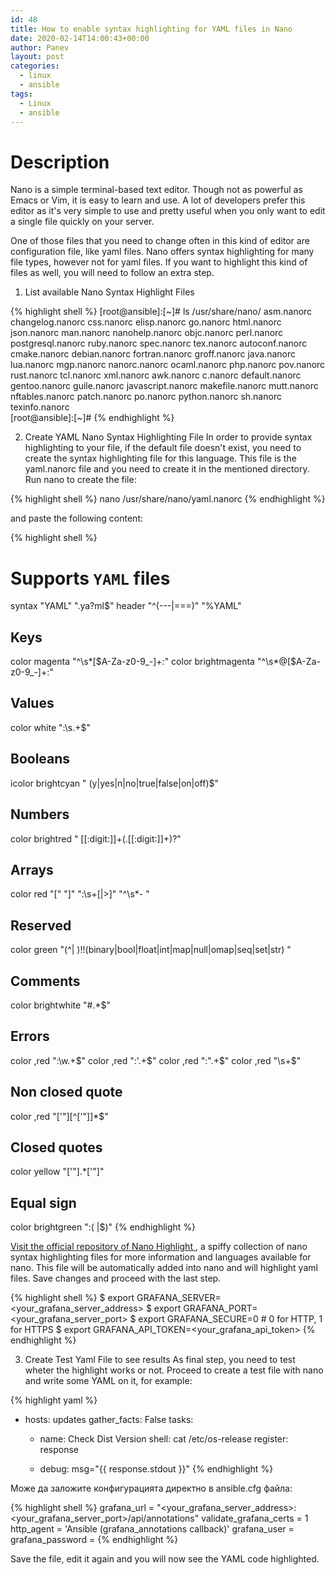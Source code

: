 ```yaml
---
id: 48
title: How to enable syntax highlighting for YAML files in Nano
date: 2020-02-14T14:00:43+00:00
author: Panev
layout: post
categories:
  - linux
  - ansible
tags:
  - Linux
  - ansible
---
```


# Description
Nano is a simple terminal-based text editor. Though not as powerful as Emacs or Vim, it is easy to learn and use. A lot of developers prefer this editor as it's very simple to use and pretty useful when you only want to edit a single file quickly on your server.

One of those files that you need to change often in this kind of editor are configuration file, like yaml files. Nano offers syntax highlighting for many file types, however not for yaml files. If you want to highlight this kind of files as well, you will need to follow an extra step.

1. List available Nano Syntax Highlight Files

{% highlight shell %}
 [root@ansible]:[~]# ls /usr/share/nano/
asm.nanorc       changelog.nanorc  css.nanorc      elisp.nanorc    go.nanorc     html.nanorc        json.nanorc      man.nanorc   nanohelp.nanorc  objc.nanorc   perl.nanorc  postgresql.nanorc  ruby.nanorc  spec.nanorc     tex.nanorc
autoconf.nanorc  cmake.nanorc      debian.nanorc   fortran.nanorc  groff.nanorc  java.nanorc        lua.nanorc       mgp.nanorc   nanorc.nanorc    ocaml.nanorc  php.nanorc   pov.nanorc         rust.nanorc  tcl.nanorc      xml.nanorc
awk.nanorc       c.nanorc          default.nanorc  gentoo.nanorc   guile.nanorc  javascript.nanorc  makefile.nanorc  mutt.nanorc  nftables.nanorc  patch.nanorc  po.nanorc    python.nanorc      sh.nanorc    texinfo.nanorc  
[root@ansible]:[~]#
{% endhighlight %}

2. Create YAML Nano Syntax Highlighting File
In order to provide syntax highlighting to your file, if the default file doesn't exist, you need to create the syntax highlighting file for this language. This file is the yaml.nanorc file and you need to create it in the mentioned directory. Run nano to create the file:

{% highlight shell %}
nano /usr/share/nano/yaml.nanorc
{% endhighlight %}

and paste the following content:

{% highlight shell %}
# Supports `YAML` files
syntax "YAML" "\.ya?ml$"
header "^(---|===)" "%YAML"

## Keys
color magenta "^\s*[\$A-Za-z0-9_-]+\:"
color brightmagenta "^\s*@[\$A-Za-z0-9_-]+\:"

## Values
color white ":\s.+$"
## Booleans
icolor brightcyan " (y|yes|n|no|true|false|on|off)$"
## Numbers
color brightred " [[:digit:]]+(\.[[:digit:]]+)?"
## Arrays
color red "\[" "\]" ":\s+[|>]" "^\s*- "
## Reserved
color green "(^| )!!(binary|bool|float|int|map|null|omap|seq|set|str) "

## Comments
color brightwhite "#.*$"

## Errors
color ,red ":\w.+$"
color ,red ":'.+$"
color ,red ":".+$"
color ,red "\s+$"

## Non closed quote
color ,red "['\"][^['\"]]*$"

## Closed quotes
color yellow "['\"].*['\"]"

## Equal sign
color brightgreen ":( |$)"
{% endhighlight %}

<a href="https://github.com/serialhex/nano-highlight" rel="noopener noreferrer" target="_blank">Visit the official repository of Nano Highlight </a>, a spiffy collection of nano syntax highlighting files for more information and languages available for nano. This file will be automatically added into nano and will highlight yaml files. Save changes and proceed with the last step.

{% highlight shell %}
$ export GRAFANA_SERVER=<your_grafana_server_address>
$ export GRAFANA_PORT=<your_grafana_server_port>
$ export GRAFANA_SECURE=0                           # 0 for HTTP, 1 for HTTPS
$ export GRAFANA_API_TOKEN=<your_grafana_api_token>
{% endhighlight %}

3. Create Test Yaml File to see results
As final step, you need to test wheter the highlight works or not. Proceed to create a test file with nano and write some YAML on it, for example:

{% highlight yaml %}
- hosts: updates
  gather_facts: False
  tasks:
    - name: Check Dist Version
      shell: cat /etc/os-release
      register: response

    - debug: msg="{{ response.stdout }}"
{% endhighlight %}

Може да заложите конфигурацията директно в ansible.cfg файла:

{% highlight shell %}
grafana_url = "<your_grafana_server_address>:<your_grafana_server_port>/api/annotations"
validate_grafana_certs = 1
http_agent = 'Ansible (grafana_annotations callback)'
grafana_user = <grafana user>
grafana_password = <paasword>
{% endhighlight %}

Save the file, edit it again and you will now see the YAML code highlighted.
